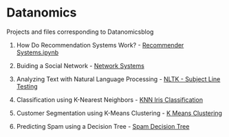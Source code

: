 # Datanomics
Projects and files corresponding to Datanomicsblog

1. How Do Recommendation Systems Work? - [Recommender Systems.ipynb](https://github.com/cchristine100/Datanomics/blob/master/Recommender%20Systems.ipynb)

2. Buiding a Social Network - [Network Systems](https://github.com/cchristine100/Datanomics/blob/master/Network%20Systems.ipynb)

3. Analyzing Text with Natural Language Processing - [NLTK - Subject Line Testing](https://github.com/cchristine100/Datanomics/blob/master/NLTK%20-%20Subject%20Line%20Testing.ipynb)

4. Classification using K-Nearest Neighbors - [KNN Iris Classification](https://github.com/cchristine100/Datanomics/blob/master/Iris%20Classification.ipynb)

5. Customer Segmentation using K-Means Clustering - [K Means Clustering](https://github.com/cchristine100/Datanomics/blob/master/KMeans_Segmentation.ipynb)

6. Predicting Spam using a Decision Tree - [Spam Decision Tree](https://github.com/cchristine100/Datanomics/blob/master/DecisionTree_Spam.ipynb)
